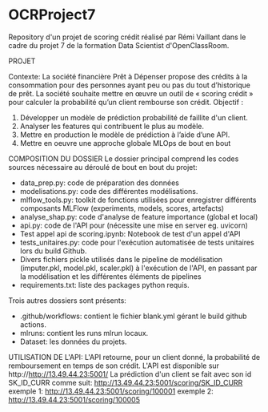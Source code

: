 # OCRProject7
Repository d'un projet de scoring crédit réalisé par Rémi Vaillant dans le cadre du projet 7 de la formation Data Scientist d'OpenClassRoom.

PROJET

Contexte:
La société financière Prêt à Dépenser propose des crédits à la consommation pour des personnes ayant peu ou pas du tout d’historique de prêt. La société souhaite mettre en œuvre un outil de « scoring crédit » pour calculer la probabilité qu’un client rembourse son crédit.
Objectif :
1.	 Développer un modèle de prédiction probabilité de faillite d'un client.
2.	 Analyser les features qui contribuent le plus au modèle.
3.	 Mettre en production le modèle de prédiction à l’aide d’une API.
4.	Mettre en oeuvre une approche globale MLOps de bout en bout


COMPOSITION DU DOSSIER
Le dossier principal comprend les codes sources nécessaire au déroulé de bout en bout du projet:
- data_prep.py: code de préparation des données
- modelisations.py: code des différentes modélisations.
- mlflow_tools.py: toolkit de fonctions utilisées pour enregistrer différents composants MLFlow (experiments, models, scores, artefacts)
- analyse_shap.py: code d'analyse de feature importance (global et local)
- api.py: code de l'API pour (nécessite une mise en server eg. uvicorn)
- Test appel api de scoring.ipynb: Notebook de test d'un appel d'API
- tests_unitaires.py: code pour l'exécution automatisée de tests unitaires lors du build Github.
- Divers fichiers pickle utilisés dans le pipeline de modélisation (imputer.pkl, model.pkl, scaler.pkl)
à l'exécution de l'API, en passant par la modélisation et les différentes éléments de pipelines
- requirements.txt: liste des packages python requis.

Trois autres dossiers sont présents:
- .github/workflows: contient le fichier blank.yml gérant le build github actions.
- mlruns: contient les runs mlrun locaux.
- Dataset: les données du projets.


UTILISATION DE L'API:
L'API retourne, pour un client donné, la probabilité de remboursement en temps de son crédit.
L'API est disponible sur http://http://13.49.44.23:5001/
La prédiction d'un client se fait avec son id SK_ID_CURR comme suit:
http://13.49.44.23:5001/scoring/SK_ID_CURR
exemple 1: http://13.49.44.23:5001/scoring/100001
exemple 2: http://13.49.44.23:5001/scoring/100005